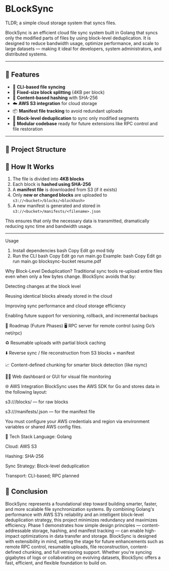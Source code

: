 # BLockSync
TLDR; a simple cloud storage system that syncs files.

BlockSync is an efficient cloud file sync system built in Golang that syncs only the modified parts of files by using block-level deduplication. It is designed to reduce bandwidth usage, optimize performance, and scale to large datasets — making it ideal for developers, system administrators, and distributed systems.

---

## 🚀 Features

- 🔹 **CLI-based file syncing**
- 🧱 **Fixed-size block splitting** (4KB per block)
- 🔐 **Content-based hashing** with SHA-256
- ☁️ **AWS S3 integration** for cloud storage
- 📦 **Manifest file tracking** to avoid redundant uploads
- 🧠 **Block-level deduplication** to sync only modified segments
- 🧰 **Modular codebase** ready for future extensions like RPC control and file restoration

---

## 📁 Project Structure

## 🔧 How It Works

1. The file is divided into **4KB blocks**
2. Each block is **hashed using SHA-256**
3. A **manifest file** is downloaded from S3 (if it exists)
4. Only **new or changed blocks** are uploaded to `s3://<bucket>/blocks/<blockhash>`
5. A new manifest is generated and stored in `s3://<bucket>/manifests/<filename>.json`

This ensures that only the necessary data is transmitted, dramatically reducing sync time and bandwidth usage.

---



Usage
1. Install dependencies
bash
Copy
Edit
go mod tidy
2. Run the CLI
bash
Copy
Edit
go run main.go <s3-bucket-name> <local-file-path>
Example:
bash
Copy
Edit
go run main.go blocksync-bucket resume.pdf


Why Block-Level Deduplication?
Traditional sync tools re-upload entire files even when only a few bytes change. BlockSync avoids that by:

Detecting changes at the block level

Reusing identical blocks already stored in the cloud

Improving sync performance and cloud storage efficiency

Enabling future support for versioning, rollback, and incremental backups

🔮 Roadmap (Future Phases)
🖥️ RPC server for remote control (using Go’s net/rpc)

♻️ Resumable uploads with partial block caching

⬇️ Reverse sync / file reconstruction from S3 blocks + manifest

📈 Content-defined chunking for smarter block detection (like rsync)

🧑‍💻 Web dashboard or GUI for visual file monitoring

🌐 AWS Integration
BlockSync uses the AWS SDK for Go and stores data in the following layout:

s3://<bucket>/blocks/<sha256> — for raw blocks

s3://<bucket>/manifests/<filename>.json — for the manifest file

You must configure your AWS credentials and region via environment variables or shared AWS config files.

🧠 Tech Stack
Language: Golang

Cloud: AWS S3

Hashing: SHA-256

Sync Strategy: Block-level deduplication

Transport: CLI-based; RPC planned

## 🏁 Conclusion

BlockSync represents a foundational step toward building smarter, faster, and more scalable file synchronization systems. By combining Golang's performance with AWS S3’s reliability and an intelligent block-level deduplication strategy, this project minimizes redundancy and maximizes efficiency. Phase 1 demonstrates how simple design principles — content-addressable storage, hashing, and manifest tracking — can enable high-impact optimizations in data transfer and storage. BlockSync is designed with extensibility in mind, setting the stage for future enhancements such as remote RPC control, resumable uploads, file reconstruction, content-defined chunking, and full versioning support. Whether you're syncing gigabytes of logs or collaborating on evolving datasets, BlockSync offers a fast, efficient, and flexible foundation to build on.

